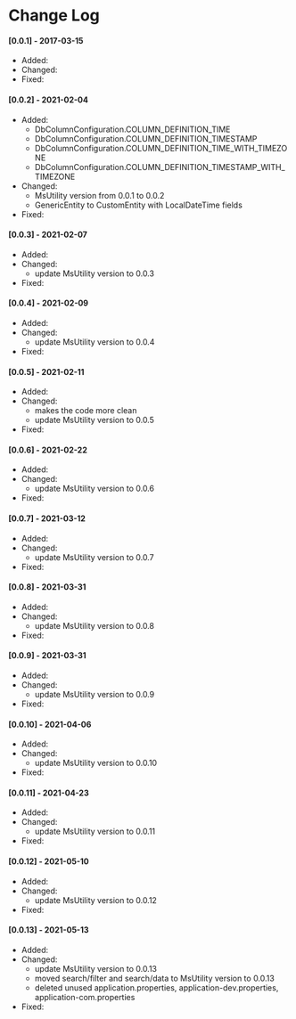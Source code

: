 # Change Log
#### [0.0.1] - 2017-03-15
* Added:
* Changed:
* Fixed:

#### [0.0.2] - 2021-02-04
* Added: 
  * DbColumnConfiguration.COLUMN_DEFINITION_TIME
  * DbColumnConfiguration.COLUMN_DEFINITION_TIMESTAMP
  * DbColumnConfiguration.COLUMN_DEFINITION_TIME_WITH_TIMEZONE
  * DbColumnConfiguration.COLUMN_DEFINITION_TIMESTAMP_WITH_TIMEZONE
* Changed:
  * MsUtility version from 0.0.1 to 0.0.2
  * GenericEntity to CustomEntity with LocalDateTime fields
* Fixed:

#### [0.0.3] - 2021-02-07
* Added:
* Changed:
  * update MsUtility version to 0.0.3
* Fixed:

#### [0.0.4] - 2021-02-09
* Added:
* Changed:
  * update MsUtility version to 0.0.4
* Fixed:

#### [0.0.5] - 2021-02-11
* Added:
* Changed:
  * makes the code more clean
  * update MsUtility version to 0.0.5
* Fixed:

#### [0.0.6] - 2021-02-22
* Added:
* Changed:
  * update MsUtility version to 0.0.6
* Fixed:

#### [0.0.7] - 2021-03-12
* Added:
* Changed:
  * update MsUtility version to 0.0.7
* Fixed:

#### [0.0.8] - 2021-03-31
* Added:
* Changed:
  * update MsUtility version to 0.0.8
* Fixed:

#### [0.0.9] - 2021-03-31
* Added:
* Changed:
  * update MsUtility version to 0.0.9
* Fixed:

#### [0.0.10] - 2021-04-06
* Added:
* Changed:
  * update MsUtility version to 0.0.10
* Fixed:

#### [0.0.11] - 2021-04-23
* Added:
* Changed:
  * update MsUtility version to 0.0.11
* Fixed:

#### [0.0.12] - 2021-05-10
* Added:
* Changed:
  * update MsUtility version to 0.0.12
* Fixed:

#### [0.0.13] - 2021-05-13
* Added:
* Changed:
  * update MsUtility version to 0.0.13
  * moved search/filter and search/data to MsUtility version to 0.0.13
  * deleted unused application.properties, application-dev.properties, application-com.properties
* Fixed: